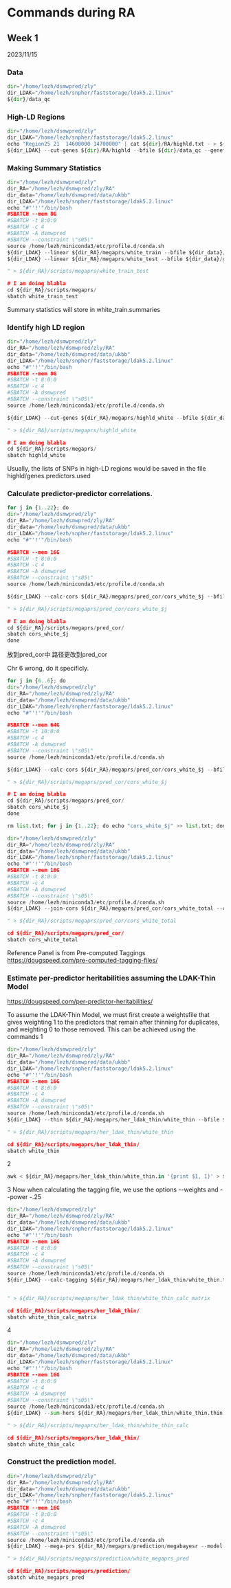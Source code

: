 # Commands during RA
## Week 1
2023/11/15   

### Data
```python
dir="/home/lezh/dsmwpred/zly"
dir_LDAK="/home/lezh/snpher/faststorage/ldak5.2.linux"
${dir}/data_qc
```  

### High-LD Regions
```python
dir="/home/lezh/dsmwpred/zly"
dir_LDAK="/home/lezh/snpher/faststorage/ldak5.2.linux"
echo "Region25 21  14600000 14700000" | cat ${dir}/RA/highld.txt - > ${dir}/RA/highld.fake
${dir_LDAK} --cut-genes ${dir}/RA/highld --bfile ${dir}/data_qc --genefile ${dir}/RA/highld.fake
```  

### Making Summary Statistics
```python
dir="/home/lezh/dsmwpred/zly"
dir_RA="/home/lezh/dsmwpred/zly/RA"
dir_data="/home/lezh/dsmwpred/data/ukbb"
dir_LDAK="/home/lezh/snpher/faststorage/ldak5.2.linux"
echo "#"'!'"/bin/bash
#SBATCH --mem 8G
#SBATCH -t 8:0:0
#SBATCH -c 4
#SBATCH -A dsmwpred
#SBATCH --constraint \"s05\"
source /home/lezh/miniconda3/etc/profile.d/conda.sh
${dir_LDAK} --linear ${dir_RA}/megaprs/white_train --bfile ${dir_data}/geno --pheno ${dir_data}/height.train
${dir_LDAK} --linear ${dir_RA}/megaprs/white_test --bfile ${dir_data}/geno --pheno ${dir_data}/height.test

" > ${dir_RA}/scripts/megaprs/white_train_test

# I am doing blabla
cd ${dir_RA}/scripts/megaprs/
sbatch white_train_test
``` 

Summary statistics will store in white_train.summaries

### Identify high LD region
```python
dir="/home/lezh/dsmwpred/zly"
dir_RA="/home/lezh/dsmwpred/zly/RA"
dir_data="/home/lezh/dsmwpred/data/ukbb"
dir_LDAK="/home/lezh/snpher/faststorage/ldak5.2.linux"
echo "#"'!'"/bin/bash
#SBATCH --mem 8G
#SBATCH -t 8:0:0
#SBATCH -c 4
#SBATCH -A dsmwpred
#SBATCH --constraint \"s05\"
source /home/lezh/miniconda3/etc/profile.d/conda.sh

${dir_LDAK} --cut-genes ${dir_RA}/megaprs/highld_white --bfile ${dir_data}/geno --genefile ${dir_RA}/data/highld.txt

" > ${dir_RA}/scripts/megaprs/highld_white

# I am doing blabla
cd ${dir_RA}/scripts/megaprs/
sbatch highld_white
``` 

Usually, the lists of SNPs in high-LD regions would be saved in the file highld/genes.predictors.used   

### Calculate predictor-predictor correlations.
```python
for j in {1..22}; do
dir="/home/lezh/dsmwpred/zly"
dir_RA="/home/lezh/dsmwpred/zly/RA"
dir_data="/home/lezh/dsmwpred/data/ukbb"
dir_LDAK="/home/lezh/snpher/faststorage/ldak5.2.linux"
echo "#"'!'"/bin/bash

#SBATCH --mem 16G
#SBATCH -t 8:0:0
#SBATCH -c 4
#SBATCH -A dsmwpred
#SBATCH --constraint \"s05\"
source /home/lezh/miniconda3/etc/profile.d/conda.sh

${dir_LDAK} --calc-cors ${dir_RA}/megaprs/pred_cor/cors_white_$j --bfile ${dir_data}/geno --window-cm 3 --chr $j

" > ${dir_RA}/scripts/megaprs/pred_cor/cors_white_$j

# I am doing blabla
cd ${dir_RA}/scripts/megaprs/pred_cor/
sbatch cors_white_$j
done
``` 
放到pred_cor中
路径更改到pred_cor

Chr 6 wrong, do it specificly.
```python
for j in {6..6}; do
dir="/home/lezh/dsmwpred/zly"
dir_RA="/home/lezh/dsmwpred/zly/RA"
dir_data="/home/lezh/dsmwpred/data/ukbb"
dir_LDAK="/home/lezh/snpher/faststorage/ldak5.2.linux"
echo "#"'!'"/bin/bash

#SBATCH --mem 64G
#SBATCH -t 10:0:0
#SBATCH -c 4
#SBATCH -A dsmwpred
#SBATCH --constraint \"s05\"
source /home/lezh/miniconda3/etc/profile.d/conda.sh

${dir_LDAK} --calc-cors ${dir_RA}/megaprs/pred_cor/cors_white_$j --bfile ${dir_data}/geno --window-cm 3 --chr $j

" > ${dir_RA}/scripts/megaprs/pred_cor/cors_white_$j

# I am doing blabla
cd ${dir_RA}/scripts/megaprs/pred_cor/
sbatch cors_white_$j
done
``` 

```python
rm list.txt; for j in {1..22}; do echo "cors_white_$j" >> list.txt; done
```

```python
dir="/home/lezh/dsmwpred/zly"
dir_RA="/home/lezh/dsmwpred/zly/RA"
dir_data="/home/lezh/dsmwpred/data/ukbb"
dir_LDAK="/home/lezh/snpher/faststorage/ldak5.2.linux"
echo "#"'!'"/bin/bash
#SBATCH --mem 16G
#SBATCH -t 8:0:0
#SBATCH -c 4
#SBATCH -A dsmwpred
#SBATCH --constraint \"s05\"
source /home/lezh/miniconda3/etc/profile.d/conda.sh
${dir_LDAK} --join-cors ${dir_RA}/megaprs/pred_cor/cors_white_total --corslist ${dir_RA}/megaprs/pred_cor/list.txt

" > ${dir_RA}/scripts/megaprs/pred_cor/cors_white_total

cd ${dir_RA}/scripts/megaprs/pred_cor/
sbatch cors_white_total
``` 

Reference Panel is from Pre-computed Taggings https://dougspeed.com/pre-computed-tagging-files/   



### Estimate per-predictor heritabilities assuming the LDAK-Thin Model
https://dougspeed.com/per-predictor-heritabilities/

To assume the LDAK-Thin Model, we must first create a weightsfile that gives weighting 1 to the predictors that remain after thinning for duplicates, and weighting 0 to those removed. This can be achieved using the commands
1
```python
dir="/home/lezh/dsmwpred/zly"
dir_RA="/home/lezh/dsmwpred/zly/RA"
dir_data="/home/lezh/dsmwpred/data/ukbb"
dir_LDAK="/home/lezh/snpher/faststorage/ldak5.2.linux"
echo "#"'!'"/bin/bash
#SBATCH --mem 16G
#SBATCH -t 8:0:0
#SBATCH -c 4
#SBATCH -A dsmwpred
#SBATCH --constraint \"s05\"
source /home/lezh/miniconda3/etc/profile.d/conda.sh
${dir_LDAK} --thin ${dir_RA}/megaprs/her_ldak_thin/white_thin --bfile ${dir_data}/geno --window-prune .98 --window-kb 100

" > ${dir_RA}/scripts/megaprs/her_ldak_thin/white_thin

cd ${dir_RA}/scripts/megaprs/her_ldak_thin/
sbatch white_thin
``` 
2
```python
awk < ${dir_RA}/megaprs/her_ldak_thin/white_thin.in '{print $1, 1}' > ${dir_RA}/megaprs/her_ldak_thin/white_weights.thin
``` 

3
Now when calculating the tagging file, we use the options --weights <weightsfile> and --power -.25

```python
dir="/home/lezh/dsmwpred/zly"
dir_RA="/home/lezh/dsmwpred/zly/RA"
dir_data="/home/lezh/dsmwpred/data/ukbb"
dir_LDAK="/home/lezh/snpher/faststorage/ldak5.2.linux"
echo "#"'!'"/bin/bash
#SBATCH --mem 16G
#SBATCH -t 8:0:0
#SBATCH -c 4
#SBATCH -A dsmwpred
#SBATCH --constraint \"s05\"
source /home/lezh/miniconda3/etc/profile.d/conda.sh
${dir_LDAK} --calc-tagging ${dir_RA}/megaprs/her_ldak_thin/white_thin.thin --bfile ${dir_data}/geno --weights ${dir_RA}/megaprs/her_ldak_thin/white_weights.thin --power -.25 --window-cm 1 --save-matrix YES


" > ${dir_RA}/scripts/megaprs/her_ldak_thin/white_thin_calc_matrix

cd ${dir_RA}/scripts/megaprs/her_ldak_thin/
sbatch white_thin_calc_matrix
``` 
4
```python
dir="/home/lezh/dsmwpred/zly"
dir_RA="/home/lezh/dsmwpred/zly/RA"
dir_data="/home/lezh/dsmwpred/data/ukbb"
dir_LDAK="/home/lezh/snpher/faststorage/ldak5.2.linux"
echo "#"'!'"/bin/bash
#SBATCH --mem 16G
#SBATCH -t 8:0:0
#SBATCH -c 4
#SBATCH -A dsmwpred
#SBATCH --constraint \"s05\"
source /home/lezh/miniconda3/etc/profile.d/conda.sh
${dir_LDAK} --sum-hers ${dir_RA}/megaprs/her_ldak_thin/white_thin.thin --tagfile ${dir_RA}/megaprs/her_ldak_thin/white_thin.thin.tagging --summary ${dir_RA}/megaprs/white_train.summaries --matrix ${dir_RA}/megaprs/her_ldak_thin/white_thin.thin.matrix

" > ${dir_RA}/scripts/megaprs/her_ldak_thin/white_thin_calc

cd ${dir_RA}/scripts/megaprs/her_ldak_thin/
sbatch white_thin_calc

``` 



### Construct the prediction model.

```python
dir="/home/lezh/dsmwpred/zly"
dir_RA="/home/lezh/dsmwpred/zly/RA"
dir_data="/home/lezh/dsmwpred/data/ukbb"
dir_LDAK="/home/lezh/snpher/faststorage/ldak5.2.linux"
echo "#"'!'"/bin/bash
#SBATCH --mem 16G
#SBATCH -t 8:0:0
#SBATCH -c 4
#SBATCH -A dsmwpred
#SBATCH --constraint \"s05\"
source /home/lezh/miniconda3/etc/profile.d/conda.sh
${dir_LDAK} --mega-prs ${dir_RA}/megaprs/prediction/megabayesr --model bayesr --ind-hers ${dir_RA}/megaprs/her_ldak_thin/white_thin.thin.ind.hers --summary ${dir_RA}/megaprs/white_train.summaries --cors cors --cv-proportion .1 --high-LD ${dir_RA}/megaprs/highld_white/genes.predictors.used --window-cm 1 --allow-ambiguous YES

" > ${dir_RA}/scripts/megaprs/prediction/white_megaprs_pred

cd ${dir_RA}/scripts/megaprs/prediction/
sbatch white_megaprs_pred
``` 